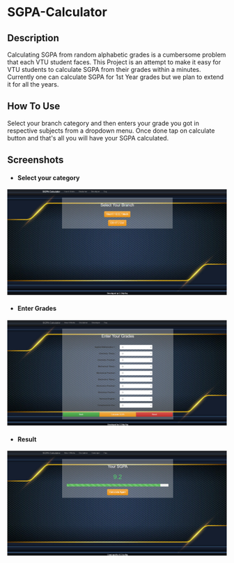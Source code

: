 # SGPA-Calculator


## Description
Calculating SGPA from random alphabetic grades is a cumbersome problem that each VTU student faces. This Project is an attempt to make it easy for VTU students to calculate SGPA  from their grades within a minutes. Currently one can calculate SGPA for 1st Year grades but we plan to extend it for all the years.

## How To Use
Select your branch category and then enters your grade you got in respective subjects from a dropdown menu. Once done tap on calculate button and that's all you will have your SGPA calculated. 

## Screenshots

- #### Select your category
![Home Page - Select Category](/screenshot/home2.png?raw=true "Select your category")

- #### Enter Grades
![Form Page - Enter Grades](/screenshot/form1.png?raw=true "Enter Grades")

- #### Result
![Result Page - Calculated SGPA](/screenshot/result1.png?raw=true "Result")


